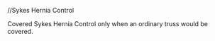 //Sykes Hernia Control

Covered
Sykes Hernia Control  only when an ordinary truss would be covered.


